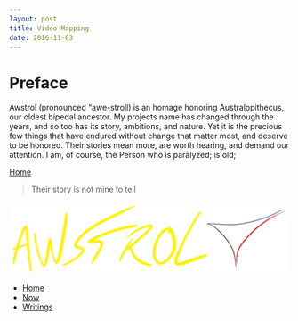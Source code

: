 ```yaml
---
layout: post
title: Video Mapping
date: 2016-11-03
---
```

# Preface

Awstrol (pronounced “awe-stroll) is an homage honoring Australopithecus, our oldest bipedal ancestor. My projects name has changed through the years, and so too has its story, ambitions, and nature.
Yet it is the precious few things that have endured without change that matter most, and deserve to be honored. Their stories mean more, are worth hearing, and demand our attention. 
I am, of course, 
the Person who is paralyzed; is old; 

<a href="https://trebor2.github.io/index.html">Home</a>

> Their story is not mine to tell

![](/assets/Awstrol%20Cover.PNG)

<nav role="navigation">
      <ul class="navigation__primary">
        <li class="{{#isCurrentNav 'home' }}nav--current{{/isCurrentNav}}"><a href="/">Home</a></li>
        <li class="{{#isCurrentNav 'test-document' }}nav--current{{/isCurrentNav}}" ><a href="/now">Now</a></li>
        <li class="{{#isCurrentNav 'preface' }}nav--current{{/isCurrentNav}}"><a href="/writings">Writings</a></li>
      </ul>

